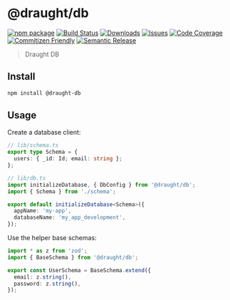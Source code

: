 # @draught/db

[![npm package][npm-img]][npm-url]
[![Build Status][build-img]][build-url]
[![Downloads][downloads-img]][downloads-url]
[![Issues][issues-img]][issues-url]
[![Code Coverage][codecov-img]][codecov-url]
[![Commitizen Friendly][commitizen-img]][commitizen-url]
[![Semantic Release][semantic-release-img]][semantic-release-url]

> Draught DB

## Install

```bash
npm install @draught-db
```

## Usage

Create a database client:

```ts
// lib/schema.ts
export type Schema = {
  users: { _id: Id; email: string };
};

// lib/db.ts
import initializeDatabase, { DbConfig } from '@draught/db';
import { Schema } from './schema';

export default initializeDatabase<Schema>({
  appName: 'my-app',
  databaseName: 'my_app_development',
});
```

Use the helper base schemas:

```ts
import * as z from 'zod';
import { BaseSchema } from '@draught/db';

export const UserSchema = BaseSchema.extend({
  email: z.string(),
  password: z.string(),
});
```

[build-img]: https://github.com/davewasmer/draught-db/actions/workflows/release.yml/badge.svg
[build-url]: https://github.com/davewasmer/draught-db/actions/workflows/release.yml
[downloads-img]: https://img.shields.io/npm/dt/@draught/db
[downloads-url]: https://www.npmtrends.com/@draught/db
[npm-img]: https://img.shields.io/npm/v/@draught/db
[npm-url]: https://www.npmjs.com/package/@draught/db
[issues-img]: https://img.shields.io/github/issues/davewasmer/draught-db
[issues-url]: https://github.com/davewasmer/draught-db/issues
[codecov-img]: https://codecov.io/gh/davewasmer/draught-db/branch/main/graph/badge.svg
[codecov-url]: https://codecov.io/gh/davewasmer/draught-db
[semantic-release-img]: https://img.shields.io/badge/%20%20%F0%9F%93%A6%F0%9F%9A%80-semantic--release-e10079.svg
[semantic-release-url]: https://github.com/semantic-release/semantic-release
[commitizen-img]: https://img.shields.io/badge/commitizen-friendly-brightgreen.svg
[commitizen-url]: http://commitizen.github.io/cz-cli/
